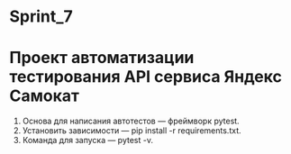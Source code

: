 # Sprint_7
# Проект автоматизации тестирования API сервиса Яндекс Самокат
1. Основа для написания автотестов — фреймворк pytest.
2. Установить зависимости — pip install -r requirements.txt.
3. Команда для запуска — pytest -v. 